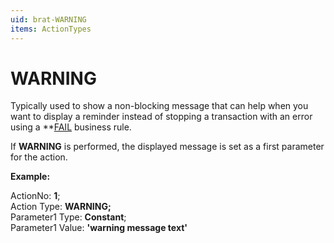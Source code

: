```yaml
---
uid: brat-WARNING
items: ActionTypes
---
```


# WARNING

Typically used to show a non-blocking message that can help when you want to display a reminder instead of stopping a transaction with an error using a **[FAIL](https://docs.erp.net/tech/advanced/user-business-rules/action-types/fail.html**) business rule. 

If **WARNING** is performed, the displayed message is set as a first parameter for the action. 

**Example:**

ActionNo: **1**;<br> Action Type: **WARNING;** <br> Parameter1 Type: **Constant**; <br> Parameter1 Value: **'warning message text'**
